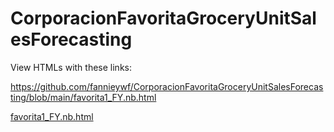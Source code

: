 # CorporacionFavoritaGroceryUnitSalesForecasting

View HTMLs with these links:

https://github.com/fannieywf/CorporacionFavoritaGroceryUnitSalesForecasting/blob/main/favorita1_FY.nb.html

[favorita1_FY.nb.html](https://htmlpreview.github.io/?https://raw.githubusercontent.com/fannieywf/CorporacionFavoritaGroceryUnitSalesForecasting/blob/main/favorita1_FY.nb.html)

